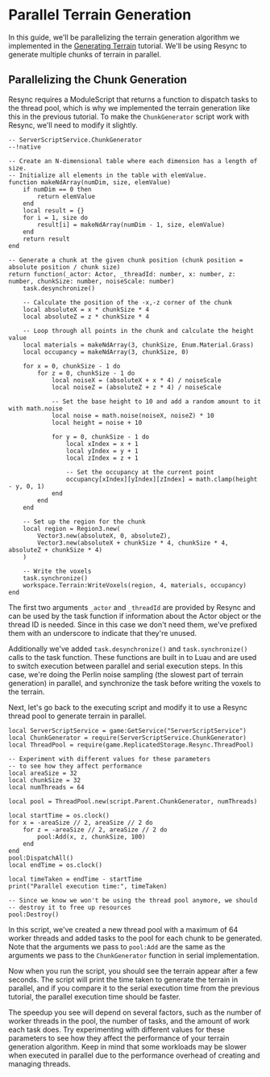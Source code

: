 # Parallel Terrain Generation

In this guide, we'll be parallelizing the terrain generation algorithm we implemented in the [Generating Terrain](generating-terrain.md) tutorial. We'll be using Resync to generate multiple chunks of terrain in parallel.

## Parallelizing the Chunk Generation

Resync requires a ModuleScript that returns a function to dispatch tasks to the thread pool, which is why we implemented the terrain generation like this in the previous tutorial.
To make the `ChunkGenerator` script work with Resync, we'll need to modify it slightly.

```luau linenums="1" hl_lines="18 19 56"
-- ServerScriptService.ChunkGenerator
--!native

-- Create an N-dimensional table where each dimension has a length of size.
-- Initialize all elements in the table with elemValue.
function makeNdArray(numDim, size, elemValue)
    if numDim == 0 then
        return elemValue
    end
    local result = {}
    for i = 1, size do
        result[i] = makeNdArray(numDim - 1, size, elemValue)
    end
    return result
end

-- Generate a chunk at the given chunk position (chunk position = absolute position / chunk size)
return function(_actor: Actor, _threadId: number, x: number, z: number, chunkSize: number, noiseScale: number)
    task.desynchronize()

    -- Calculate the position of the -x,-z corner of the chunk
    local absoluteX = x * chunkSize * 4
    local absoluteZ = z * chunkSize * 4
    
    -- Loop through all points in the chunk and calculate the height value
    local materials = makeNdArray(3, chunkSize, Enum.Material.Grass)
    local occupancy = makeNdArray(3, chunkSize, 0)
    
    for x = 0, chunkSize - 1 do
        for z = 0, chunkSize - 1 do
            local noiseX = (absoluteX + x * 4) / noiseScale
            local noiseZ = (absoluteZ + z * 4) / noiseScale
            
            -- Set the base height to 10 and add a random amount to it with math.noise
            local noise = math.noise(noiseX, noiseZ) * 10
            local height = noise + 10
            
            for y = 0, chunkSize - 1 do
                local xIndex = x + 1
                local yIndex = y + 1
                local zIndex = z + 1
                
                -- Set the occupancy at the current point
                occupancy[xIndex][yIndex][zIndex] = math.clamp(height - y, 0, 1)
            end
        end
    end
    
    -- Set up the region for the chunk
    local region = Region3.new(
        Vector3.new(absoluteX, 0, absoluteZ),
        Vector3.new(absoluteX + chunkSize * 4, chunkSize * 4, absoluteZ + chunkSize * 4)
    )
    
    -- Write the voxels
    task.synchronize()
    workspace.Terrain:WriteVoxels(region, 4, materials, occupancy)
end
```

The first two arguments `_actor` and `_threadId` are provided by Resync and can be used by the task function if information about the Actor object or the thread ID is needed.
Since in this case we don't need them, we've prefixed them with an underscore to indicate that they're unused.

Additionally we've added `task.desynchronize()` and `task.synchronize()` calls to the task function. These functions are built in to Luau and are used to switch execution between parallel and serial execution steps.
In this case, we're doing the Perlin noise sampling (the slowest part of terrain generation) in parallel, and synchronize the task before writing the voxels to the terrain.

Next, let's go back to the executing script and modify it to use a Resync thread pool to generate terrain in parallel.

```luau linenums="1" hl_lines="3 9-11 16 19 25-27"
local ServerScriptService = game:GetService("ServerScriptService")
local ChunkGenerator = require(ServerScriptService.ChunkGenerator)
local ThreadPool = require(game.ReplicatedStorage.Resync.ThreadPool)

-- Experiment with different values for these parameters
-- to see how they affect performance
local areaSize = 32
local chunkSize = 32
local numThreads = 64

local pool = ThreadPool.new(script.Parent.ChunkGenerator, numThreads)

local startTime = os.clock()
for x = -areaSize // 2, areaSize // 2 do
    for z = -areaSize // 2, areaSize // 2 do
        pool:Add(x, z, chunkSize, 100)
    end
end
pool:DispatchAll()
local endTime = os.clock()

local timeTaken = endTime - startTime
print("Parallel execution time:", timeTaken)

-- Since we know we won't be using the thread pool anymore, we should
-- destroy it to free up resources
pool:Destroy()
```

In this script, we've created a new thread pool with a maximum of 64 worker threads and added tasks to the pool for each chunk to be generated.
Note that the arguments we pass to `pool:Add` are the same as the arguments we pass to the `ChunkGenerator` function in serial implementation.

Now when you run the script, you should see the terrain appear after a few seconds. The script will print the time taken to generate the terrain in parallel,
and if you compare it to the serial execution time from the previous tutorial, the parallel execution time should be faster.

The speedup you see will depend on several factors, such as the number of worker threads in the pool, the number of tasks, and the amount of work each task does.
Try experimenting with different values for these parameters to see how they affect the performance of your terrain generation algorithm.
Keep in mind that some workloads may be slower when executed in parallel due to the performance overhead of creating and managing threads.
